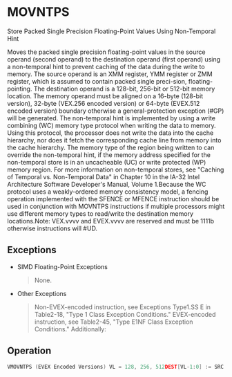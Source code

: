 # MOVNTPS

Store Packed Single Precision Floating-Point Values Using Non-Temporal Hint

Moves the packed single precision floating-point values in the source operand (second operand) to the destination operand (first operand) using a non-temporal hint to prevent caching of the data during the write to memory.
The source operand is an XMM register, YMM register or ZMM register, which is assumed to contain packed single preci-sion, floating-pointing.
The destination operand is a 128-bit, 256-bit or 512-bit memory location.
The memory operand must be aligned on a 16-byte (128-bit version), 32-byte (VEX.256 encoded version) or 64-byte (EVEX.512 encoded version) boundary otherwise a general-protection exception (#GP) will be generated.
The non-temporal hint is implemented by using a write combining (WC) memory type protocol when writing the data to memory.
Using this protocol, the processor does not write the data into the cache hierarchy, nor does it fetch the corresponding cache line from memory into the cache hierarchy.
The memory type of the region being written to can override the non-temporal hint, if the memory address specified for the non-temporal store is in an uncacheable (UC) or write protected (WP) memory region.
For more information on non-temporal stores, see "Caching of Temporal vs.
Non-Temporal Data" in Chapter 10 in the IA-32 Intel Architecture Software Developer's Manual, Volume 1.Because the WC protocol uses a weakly-ordered memory consistency model, a fencing operation implemented with the SFENCE or MFENCE instruction should be used in conjunction with MOVNTPS instructions if multiple processors might use different memory types to read/write the destination memory locations.Note: VEX.vvvv and EVEX.vvvv are reserved and must be 1111b otherwise instructions will #UD.

## Exceptions

- SIMD Floating-Point Exceptions
  > None.
- Other Exceptions
  > Non-EVEX-encoded instruction, see Exceptions Type1.SS
  > E in Table2-18, "Type 1 Class Exception Conditions."
  > EVEX-encoded instruction, see Table2-45, "Type E1NF Class Exception Conditions."
  > Additionally:

## Operation

```C
VMOVNTPS (EVEX Encoded Versions) VL = 128, 256, 512DEST[VL-1:0] := SRC[VL-1:0]MOVNTPSDEST := SRCIntel C/C++ Compiler Intrinsic EquivalentVMOVNTPS void _mm512_stream_ps(float * p, __m512d a);MOVNTPS void _mm_stream_ps (float * p, __m128d a);VMOVNTPS void _mm256_stream_ps (float * p, __m256 a);
```
